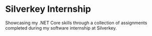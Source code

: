 # Silverkey Internship
Showcasing my .NET Core skills through a collection of assignments completed during my software internship at Silverkey.
